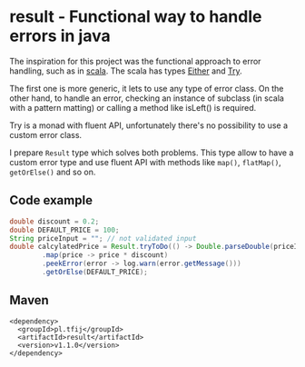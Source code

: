 # result - Functional way to handle errors in java 

The inspiration for this project was the functional approach to error handling, such as in
[scala](http://www.scala-lang.org/). The scala
has types [Either](http://www.scala-lang.org/api/2.9.3/scala/Either.html) and
[Try](http://www.scala-lang.org/api/2.9.3/scala/util/Try.html).

The first one is more generic, it lets to use any type of error class.
On the other hand, to handle an error, checking an instance of subclass (in scala with a pattern matting) or calling a method like isLeft() is required.

Try is a monad with fluent API, unfortunately there's no possibility to use a custom error class.

I prepare `Result` type which solves both problems. 
This type allow to have a custom error type and use fluent API with methods like `map()`, `flatMap()`, `getOrElse()` and so on.

## Code example

```Java
double discount = 0.2;
double DEFAULT_PRICE = 100;
String priceInput = ""; // not validated input
double calcylatedPrice = Result.tryToDo(() -> Double.parseDouble(priceInput))
        .map(price -> price * discount)
        .peekError(error -> log.warn(error.getMessage()))
        .getOrElse(DEFAULT_PRICE);
```

## Maven

```
<dependency>
  <groupId>pl.tfij</groupId>
  <artifactId>result</artifactId>
  <version>v1.1.0</version>
</dependency>
```
